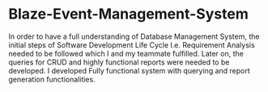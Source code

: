 # Blaze-Event-Management-System
In order to have a full understanding of Database Management System, the initial steps of Software Development Life Cycle I.e. Requirement Analysis needed to be followed which I and my teammate fulfilled. Later on, the queries for CRUD and highly functional reports were needed to be developed. I developed Fully functional system with querying and report generation functionalities.
